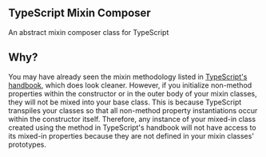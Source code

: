 ## TypeScript Mixin Composer
An abstract mixin composer class for TypeScript

## Why?
You may have already seen the mixin methodology listed in [TypeScript's handbook](https://www.typescriptlang.org/docs/handbook/mixins.html), which does look cleaner. However, if you initialize non-method properties within the constructor or in the outer body of your mixin classes, they will not be mixed into your base class. This is because TypeScript transpiles your classes so that all non-method property instantiations occur within the constructor itself. Therefore, any instance of your mixed-in class created using the method in TypeScript's handbook will not have access to its mixed-in properties because they are not defined in your mixin classes' prototypes.
